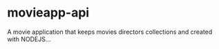 # movieapp-api
A movie application that keeps movies directors collections and created with NODEJS...
